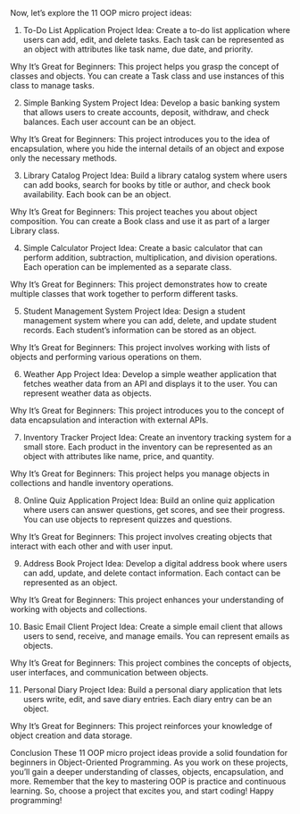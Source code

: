 Now, let’s explore the 11 OOP micro project ideas:

1. To-Do List Application
   Project Idea: Create a to-do list application where users can add, edit, and delete tasks. Each task can be represented as an object with attributes like task name, due date, and priority.

Why It’s Great for Beginners: This project helps you grasp the concept of classes and objects. You can create a Task class and use instances of this class to manage tasks.

2. Simple Banking System
   Project Idea: Develop a basic banking system that allows users to create accounts, deposit, withdraw, and check balances. Each user account can be an object.

Why It’s Great for Beginners: This project introduces you to the idea of encapsulation, where you hide the internal details of an object and expose only the necessary methods.

3. Library Catalog
   Project Idea: Build a library catalog system where users can add books, search for books by title or author, and check book availability. Each book can be an object.

Why It’s Great for Beginners: This project teaches you about object composition. You can create a Book class and use it as part of a larger Library class.

4. Simple Calculator
   Project Idea: Create a basic calculator that can perform addition, subtraction, multiplication, and division operations. Each operation can be implemented as a separate class.

Why It’s Great for Beginners: This project demonstrates how to create multiple classes that work together to perform different tasks.

5. Student Management System
   Project Idea: Design a student management system where you can add, delete, and update student records. Each student’s information can be stored as an object.

Why It’s Great for Beginners: This project involves working with lists of objects and performing various operations on them.

6. Weather App
   Project Idea: Develop a simple weather application that fetches weather data from an API and displays it to the user. You can represent weather data as objects.

Why It’s Great for Beginners: This project introduces you to the concept of data encapsulation and interaction with external APIs.

7. Inventory Tracker
   Project Idea: Create an inventory tracking system for a small store. Each product in the inventory can be represented as an object with attributes like name, price, and quantity.

Why It’s Great for Beginners: This project helps you manage objects in collections and handle inventory operations.

8. Online Quiz Application
   Project Idea: Build an online quiz application where users can answer questions, get scores, and see their progress. You can use objects to represent quizzes and questions.

Why It’s Great for Beginners: This project involves creating objects that interact with each other and with user input.

9. Address Book
   Project Idea: Develop a digital address book where users can add, update, and delete contact information. Each contact can be represented as an object.

Why It’s Great for Beginners: This project enhances your understanding of working with objects and collections.

10. Basic Email Client
    Project Idea: Create a simple email client that allows users to send, receive, and manage emails. You can represent emails as objects.

Why It’s Great for Beginners: This project combines the concepts of objects, user interfaces, and communication between objects.

11. Personal Diary
    Project Idea: Build a personal diary application that lets users write, edit, and save diary entries. Each diary entry can be an object.

Why It’s Great for Beginners: This project reinforces your knowledge of object creation and data storage.

Conclusion
These 11 OOP micro project ideas provide a solid foundation for beginners in Object-Oriented Programming. As you work on these projects, you’ll gain a deeper understanding of classes, objects, encapsulation, and more. Remember that the key to mastering OOP is practice and continuous learning. So, choose a project that excites you, and start coding! Happy programming!